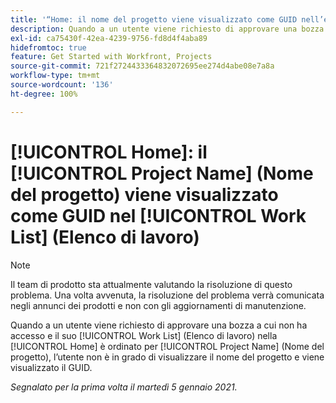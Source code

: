 ```yaml
---
title: '“Home: il nome del progetto viene visualizzato come GUID nell’elenco di lavoro”'
description: Quando a un utente viene richiesto di approvare una bozza a cui non ha accesso e il suo elenco di lavoro nella [!UICONTROL Home] è ordinato per Nome del progetto, l’utente non è in grado di visualizzare il nome del progetto e viene visualizzato il GUID.
exl-id: ca75430f-42ea-4239-9756-fd8d4f4aba89
hidefromtoc: true
feature: Get Started with Workfront, Projects
source-git-commit: 721f2724433364832072695ee274d4abe08e7a8a
workflow-type: tm+mt
source-wordcount: '136'
ht-degree: 100%

---
```


# [!UICONTROL Home]: il [!UICONTROL Project Name] (Nome del progetto) viene visualizzato come GUID nel [!UICONTROL Work List] (Elenco di lavoro)

<!--Article created by request-->

>[!NOTE]
>
>Il team di prodotto sta attualmente valutando la risoluzione di questo problema. Una volta avvenuta, la risoluzione del problema verrà comunicata negli annunci dei prodotti e non con gli aggiornamenti di manutenzione.

Quando a un utente viene richiesto di approvare una bozza a cui non ha accesso e il suo [!UICONTROL Work List] (Elenco di lavoro) nella [!UICONTROL Home] è ordinato per [!UICONTROL Project Name] (Nome del progetto), l’utente non è in grado di visualizzare il nome del progetto e viene visualizzato il GUID.

_Segnalato per la prima volta il martedì 5 gennaio 2021._
